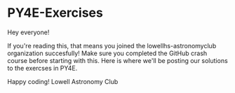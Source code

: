 # PY4E-Exercises
Hey everyone!

If you're reading this, that means you joined the lowellhs-astronomyclub organization succesfully! 
Make sure you completed the GitHub crash course before starting with this. Here is where we'll be posting our solutions to the exercses in PY4E.

Happy coding!
Lowell Astronomy Club
